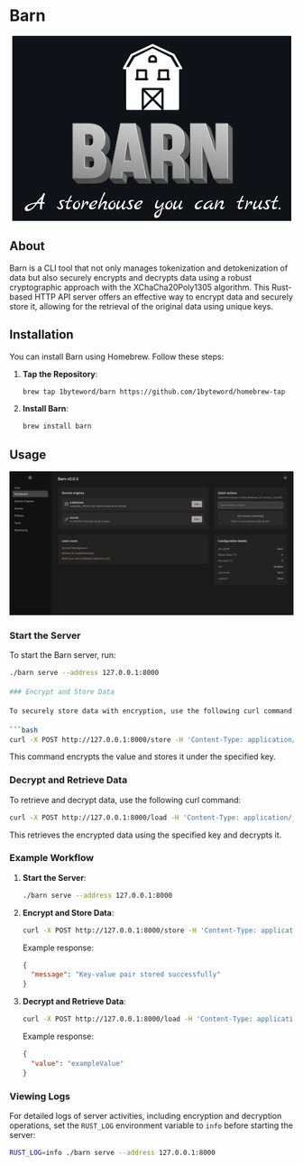 # Barn
                                               
<p align="center">
  <img src="misc/barn.png" alt="Barn Logo" />
</p>

## About

Barn is a CLI tool that not only manages tokenization and detokenization of data but also securely encrypts and decrypts data using a robust cryptographic approach with the XChaCha20Poly1305 algorithm. This Rust-based HTTP API server offers an effective way to encrypt data and securely store it, allowing for the retrieval of the original data using unique keys.

## Installation

You can install Barn using Homebrew. Follow these steps:

1. **Tap the Repository**:
    ```sh
    brew tap 1byteword/barn https://github.com/1byteword/homebrew-tap
    ```

2. **Install Barn**:
    ```sh
    brew install barn
    ```

## Usage

<img src="misc/home.png" alt="Barnyard Home" />

### Start the Server

To start the Barn server, run:
```sh
./barn serve --address 127.0.0.1:8000

### Encrypt and Store Data

To securely store data with encryption, use the following curl command:

```bash
curl -X POST http://127.0.0.1:8000/store -H 'Content-Type: application/json' -d '{\"key\": \"exampleKey\", \"value\": \"exampleValue\"}'
```

This command encrypts the value and stores it under the specified key.

### Decrypt and Retrieve Data

To retrieve and decrypt data, use the following curl command:

```bash
curl -X POST http://127.0.0.1:8000/load -H 'Content-Type: application/json' -d '{\"key\": \"exampleKey\"}'
```

This retrieves the encrypted data using the specified key and decrypts it.

### Example Workflow

1. **Start the Server**:
    ```bash
    ./barn serve --address 127.0.0.1:8000
    ```

2. **Encrypt and Store Data**:
    ```bash
    curl -X POST http://127.0.0.1:8000/store -H 'Content-Type: application/json' -d '{"key": "exampleKey", "value": "exampleValue"}'
    ```

    Example response:
    ```json
    {
      "message": "Key-value pair stored successfully"
    }
    ```

3. **Decrypt and Retrieve Data**:
    ```bash
    curl -X POST http://127.0.0.1:8000/load -H 'Content-Type: application/json' -d '{"key": "exampleKey"}'
    ```

    Example response:
    ```json
    {
      "value": "exampleValue"
    }
    ```

### Viewing Logs

For detailed logs of server activities, including encryption and decryption operations, set the `RUST_LOG` environment variable to `info` before starting the server:

```bash
RUST_LOG=info ./barn serve --address 127.0.0.1:8000
```